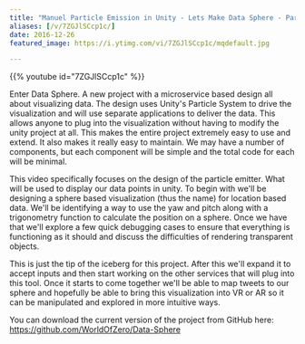 ```yaml
---
title: "Manuel Particle Emission in Unity - Lets Make Data Sphere - Part 1"
aliases: [/v/7ZGJlSCcp1c/]
date: 2016-12-26
featured_image: https://i.ytimg.com/vi/7ZGJlSCcp1c/mqdefault.jpg

---
```


{{% youtube id="7ZGJlSCcp1c" %}}

Enter Data Sphere. A new project with a microservice based design all about visualizing data. The design uses Unity's Particle System to drive the visualization and will use separate applications to deliver the data. This allows anyone to plug into the visualization without having to modify the unity project at all. This makes the entire project extremely easy to use and extend. It also makes it really easy to maintain. We may have a number of components, but each component will be simple and the total code for each will be minimal.

This video specifically focuses on the design of the particle emitter. What will be used to display our data points in unity. To begin with we'll be designing a sphere based visualization (thus the name) for location based data. We'll be identifying a way to use the yaw and pitch along with a trigonometry function to calculate the position on a sphere. Once we have that we'll explore a few quick debugging cases to ensure that everything is functioning as it should and discuss the difficulties of rendering transparent objects.

This is just the tip of the iceberg for this project. After this we'll expand it to accept inputs and then start working on the other services that will plug into this tool. Once it starts to come together we'll be able to map tweets to our sphere and hopefully be able to bring this visualization into VR or AR so it can be manipulated and explored in more intuitive ways.

You can download the current version of the project from GitHub here: https://github.com/WorldOfZero/Data-Sphere
